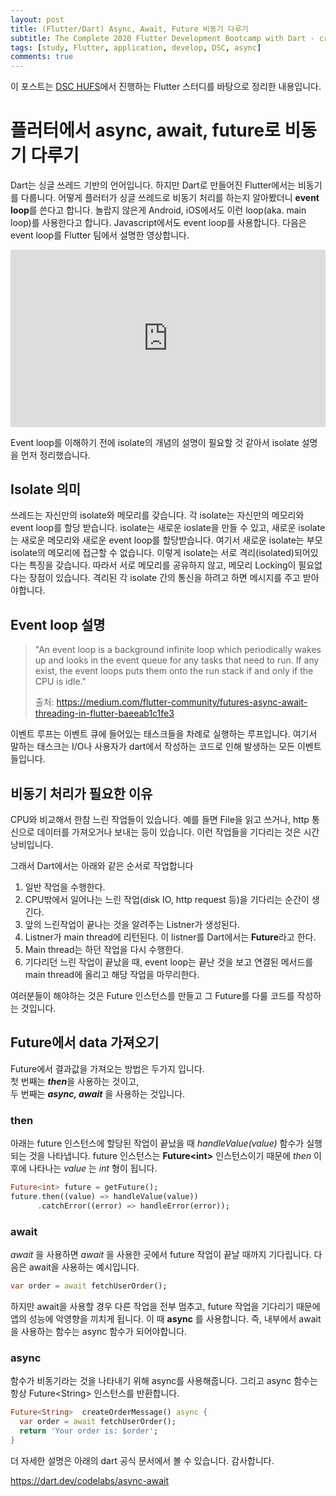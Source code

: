 ```yaml
---
layout: post
title: (Flutter/Dart) Async, Await, Future 비동기 다루기
subtitle: The Complete 2020 Flutter Development Bootcamp with Dart - created by Angela Yu
tags: [study, Flutter, application, develop, DSC, async]
comments: true
---
```


이 포스트는 [DSC HUFS](https://www.facebook.com/dschufs/)에서 진행하는 Flutter 스터디를 바탕으로 정리한 내용입니다.

# 플러터에서 async, await, future로 비동기 다루기

Dart는 싱글 쓰레드 기반의 언어입니다. 하지만 Dart로 만들어진 Flutter에서는 비동기를 다룹니다. 어떻게 플러터가 싱글 쓰레드로 비동기 처리를 하는지 알아봤더니 **event loop**를 쓴다고 합니다. 놀랍지 않은게 Android, iOS에서도 이런 loop(aka. main loop)를 사용한다고 합니다. Javascript에서도 event loop를 사용합니다. 다음은 event loop를 Flutter 팀에서 설명한 영상합니다.

<style>.embed-container { position: relative; padding-bottom: 56.25%; height: 0; overflow: hidden; max-width: 100%; } .embed-container iframe, .embed-container object, .embed-container embed { position: absolute; top: 0; left: 0; width: 100%; height: 100%; }</style><div class='embed-container'><iframe src='https://www.youtube.com/embed/vl_AaCgudcY' frameborder='0' allowfullscreen></iframe></div>
Event loop를 이해하기 전에 isolate의 개념의 설명이 필요할 것 같아서 isolate 설명을 먼저 정리했습니다.



## Isolate 의미

쓰레드는 자신만의 isolate와 메모리를 갖습니다. 각 isolate는 자신만의 메모리와 event loop를 할당 받습니다. isolate는 새로운 ioslate을 만들 수 있고, 새로운 isolate는 새로운 메모리와 새로운 event loop를 할당받습니다. 여기서 새로운 isolate는 부모 isolate의 메모리에 접근할 수 없습니다. 이렇게 isolate는 서로  격리(isolated)되어있다는 특징을 갖습니다. 따라서 서로 메모리를 공유하지 않고, 메모리 Locking이 필요없다는 장점이 있습니다. 격리된 각 isolate 간의 통신을 하려고 하면 메시지를 주고 받아야합니다.



## Event loop 설명

> "An event loop is a background infinite loop which periodically wakes up and looks in the event queue for any tasks that need to run. If any exist, the event loops puts them onto the run stack if and only if the CPU is idle."
>
> 출처: https://medium.com/flutter-community/futures-async-await-threading-in-flutter-baeeab1c1fe3

이벤트 루프는 이벤트 큐에 들어있는 태스크들을 차례로 실행하는 루프입니다. 여기서 말하는 태스크는 I/O나 사용자가 dart에서 작성하는 코드로 인해 발생하는 모든 이벤트들입니다.



## 비동기 처리가 필요한 이유

CPU와 비교해서 한참 느린 작업들이 있습니다. 예를 들면 File을 읽고 쓰거나, http 통신으로 데이터를 가져오거나 보내는 등이 있습니다. 이런 작업들을 기다리는 것은 시간 낭비입니다.

그래서 Dart에서는 아래와 같은 순서로 작업합니다

1. 일반 작업을 수행한다.
2.  CPU밖에서 일어나는 느린 작업(disk IO, http request 등)을 기다리는 순간이 생긴다.
3. 앞의 느린작업이 끝나는 것을 알려주는 Listner가 생성된다. 
4. Listner가 main thread에 리턴된다. 이 listner를 Dart에서는 **Future**라고 한다.
5. Main thread는 하던 작업을 다시 수행한다.
6. 기다리던 느린 작업이 끝났을 때, event loop는 끝난 것을 보고 연결된 메서드를 main thread에 올리고 해당 작업을 마무리한다.

여러분들이 해야하는 것은 Future 인스턴스를 만들고 그 Future를 다룰 코드를 작성하는 것입니다.

## Future에서 data 가져오기

Future에서 결과값을 가져오는 방법은 두가지 입니다.  
첫 번째는 ***then***을 사용하는 것이고,  
두 번째는 ***async, await*** 을 사용하는 것입니다.  



### then

아래는 future 인스턴스에 할당된 작업이 끝났을 때 *handleValue(value)* 함수가 실행되는 것을 나타냅니다. future 인스턴스는 **Future\<int\>** 인스턴스이기 때문에 *then* 이후에 나타나는 *value* 는 *int* 형이 됩니다.

```dart
Future<int> future = getFuture();
future.then((value) => handleValue(value))
      .catchError((error) => handleError(error));
```

  

### await

*await* 을 사용하면 *await* 을 사용한 곳에서 future 작업이 끝날 때까지 기다립니다. 다음은 await을 사용하는 예시입니다.

```dart
var order = await fetchUserOrder();
```

하지만 await을 사용할 경우 다른 작업을 전부 멈추고, future 작업을 기다리기 때문에 앱의 성능에 악영향을 끼치게 됩니다. 이 때 **async** 를 사용합니다. 즉, 내부에서 await을 사용하는 함수는 async 함수가 되어야합니다.

### async

함수가 비동기라는 것을 나타내기 위해 async를 사용해줍니다. 그리고 async 함수는 항상 Future\<String\> 인스턴스를 반환합니다. 

```dart
Future<String>  createOrderMessage() async {
  var order = await fetchUserOrder();
  return 'Your order is: $order';
}
```

  

더 자세한 설명은 아래의 dart 공식 문서에서 볼 수 있습니다. 감사합니다.

https://dart.dev/codelabs/async-await









